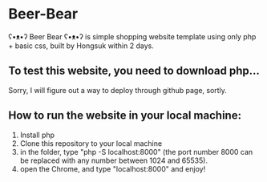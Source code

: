 # Beer-Bear
ʕ•ᴥ•ʔ Beer Bear ʕ•ᴥ•ʔ is simple shopping website template using only php + basic css, built by Hongsuk within 2 days.

## To test this website, you need to download php... 
Sorry, I will figure out a way to deploy through github page, sortly.

## How to run the website in your local machine:
1) Install php
2) Clone this repository to your local machine
3) in the folder, type "php -S localhost:8000" (the port number 8000 can be replaced with any number between 1024 and 65535).
4) open the Chrome, and type "localhost:8000" and enjoy!
